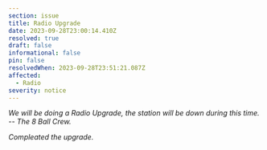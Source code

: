 ```yaml
---
section: issue
title: Radio Upgrade
date: 2023-09-28T23:00:14.410Z
resolved: true
draft: false
informational: false
pin: false
resolvedWhen: 2023-09-28T23:51:21.087Z
affected:
  - Radio
severity: notice
---
```

*We will be doing a Radio Upgrade, the station will be down during this time. -- The 8 Ball Crew.*

*Compleated the upgrade.*